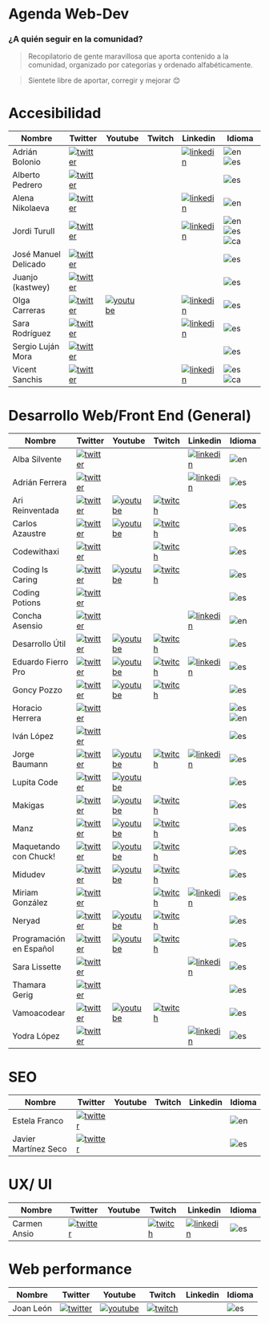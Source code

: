 # Agenda Web-Dev
### ¿A quién seguir en la comunidad?

> Recopilatorio de gente maravillosa que aporta contenido a la comunidad, organizado por categorías y ordenado alfabéticamente.

> Sientete libre de aportar, corregir y mejorar 😊



 # Accesibilidad

|  Nombre               |  Twitter                                          | Youtube | Twitch | Linkedin                                   | Idioma     |
|-----------------------|---------------------------------------------------|---------|--------|--------------------------------------------|------------|
Adrián Bolonio          | [![twitter]](https://twitter.com/bolonio)         |         |        |                            [![linkedin]](https://www.linkedin.com/in/adrianbolonio/)              | ![en] ![es]
Alberto Pedrero         | [![twitter]](https://twitter.com/apedreroes)      |         |        |                                            | ![es]
Alena Nikolaeva         | [![twitter]](https://twitter.com/alenanik11)      |         |        |                 [![linkedin]](https://www.linkedin.com/in/alenanikolaeva/)                            | ![en]
Jordi Turull            | [![twitter]](https://twitter.com/iXorx)           |         |        | [![linkedin]](https://www.linkedin.com/in/jorditurull/)   | ![en] ![es] ![ca]
José Manuel Delicado    | [![twitter]](https://twitter.com/jmdaweb)         |         |        |                                            | ![es]
Juanjo (kastwey)        | [![twitter]](https://twitter.com/kastwey)         |         |        |                                            | ![es]
Olga Carreras           | [![twitter]](https://twitter.com/olgacarreras)    |     [![youtube]](https://www.youtube.com/user/UsableyAccesible)    |        |                    [![linkedin]](https://www.linkedin.com/in/olgacarreras/)                        | ![es]
Sara Rodríguez          | [![twitter]](https://twitter.com/sara_irc)        |         |        |                      [![linkedin]](https://www.linkedin.com/in/sararodriguezcontreras/)                      | ![es]
Sergio Luján Mora       | [![twitter]](https://twitter.com/sergiolujanmora) |         |        |                                            | ![es]
Vicent Sanchis          | [![twitter]](https://twitter.com/visanju)         |         |        |                     [![linkedin]](https://www.linkedin.com/in/vicent-sanchis-jurado-151b9142/)                       | ![es] ![ca]

# Desarrollo Web/Front End (General)

|  Nombre           |  Twitter                                          | Youtube | Twitch | Linkedin | Idioma     |
|-------------------|---------------------------------------------------|---------|--------|----------|------------|
Alba Silvente       | [![twitter]](https://twitter.com/dawntraoz)       |                                                       |                                                       | [![linkedin]](https://www.linkedin.com/in/dawntraoz/)  | ![en]
Adrián Ferrera | [![twitter]](https://twitter.com/AdrianFerrera91) | | | [![linkedin]](https://www.linkedin.com/in/afergon/) | ![es]
Ari Reinventada     | [![twitter]](https://twitter.com/Ari_Reinventada) |[![youtube]](https://www.youtube.com/ari_reinventada)  |[![twitch]](https://www.twitch.tv/ari_reinventada)     |   | ![es]
Carlos Azaustre     | [![twitter]](https://twitter.com/carlosazaustre)  |[![youtube]](https://www.youtube.com/carlosazaustre)   |[![twitch]](https://www.twitch.tv/carlosazaustre)      |   | ![es]
Codewithaxi       | [![twitter]](https://twitter.com/codewithaxi) | | [![twitch]](https://www.twitch.tv/codewithaxi) | | ![es]
Coding Is Caring | [![twitter]](https://twitter.com/codingiscaring) | [![youtube]](https://www.youtube.com/channel/UCWpFtDUVvti2NhnFW-j2w8w) | [![twitch]](https://www.twitch.tv/codingiscaring) | | ![es]
Coding Potions | [![twitter]](https://twitter.com/CodingPotions) | | | | ![es]
Concha Asensio      | [![twitter]](https://twitter.com/conchaasensio)   |                                                       |                                                       | [![linkedin]](https://www.linkedin.com/in/conchaasensio/)  | ![en]
Desarrollo Útil     | [![twitter]](https://twitter.com/desarrollo_util) |[![youtube]](https://www.youtube.com/desarrolloutil)   |[![twitch]](https://www.twitch.tv/desarrolloutil)      |   | ![es]
Eduardo Fierro Pro  | [![twitter]](https://twitter.com/edfierropro)     |[![youtube]](https://www.youtube.com/eduardofierropro) |[![twitch]](https://www.twitch.tv/eduardofierropro)    | [![linkedin]](https://www.linkedin.com/in/eduardofierropro/)  | ![es]
Goncy Pozzo | [![twitter]](https://twitter.com/Goncy)     |[![youtube]](https://www.youtube.com/c/GonzaloPozzo) |[![twitch]](https://twitch.gonzalopozzo.com)    |   | ![es]
Horacio Herrera | [![twitter]](https://twitter.com/hhg2288) | | | | ![es] ![en]
Iván López | [![twitter]](https://twitter.com/ivanlhz) | | | | ![es]
Jorge Baumann       | [![twitter]](https://twitter.com/baumannzone)     |    [![youtube]](https://www.youtube.com/RambitoJS)                                                   |  [![twitch]](https://www.twitch.tv/baumannzone)                                                     |[![linkedin]](https://www.linkedin.com/in/baumannzone/)   | ![es]
Lupita Code | [![twitter]](https://twitter.com/lupitacode)|[![youtube]](https://www.youtube.com/c/LupitaCode)| | | ![es]
Makigas                | [![twitter]](https://twitter.com/makigas)            |[![youtube]](https://www.youtube.com/c/makigas)        |[![twitch]](https://www.twitch.tv/danirod_)             |   | ![es]
Manz                | [![twitter]](https://twitter.com/Manz)            |[![youtube]](https://www.youtube.com/c/ManzDev)        |[![twitch]](https://www.twitch.tv/manzdev)             |   | ![es]
Maquetando con Chuck!                | [![twitter]](https://twitter.com/oneeyedman)            |[![youtube]](https://www.youtube.com/channel/UCN45ASD_OiJgmH8CW_4T8wA)        |[![twitch]](https://www.twitch.tv/guanaiman)             |   | ![es]
Midudev             | [![twitter]](https://twitter.com/midudev)         |[![youtube]](https://www.youtube.com/c/midudev)        |[![twitch]](https://www.twitch.tv/midudev)             |   | ![es]
Miriam González     | [![twitter]](https://twitter.com/miriamgonp)      |       |[![twitch]](https://www.twitch.tv/miriamgonp)          | [![linkedin]](https://www.linkedin.com/in/miriamgonp/)  | ![es]
Neryad              | [![twitter]](https://twitter.com/NeryadG)      | [![youtube]](https://www.youtube.com/channel/UC3s_1wVc_rzBgbmmW2w_FAw) |[![twitch]](https://www.twitch.tv/neryad)          | | ![es]
Programación en Español | [![twitter]](https://twitter.com/prog_es)     |[![youtube]](https://www.youtube.com/c/Programaci%C3%B3nenespa%C3%B1ol) |[![twitch]](https://www.twitch.tv/programacion_en_esp)    |   | ![es]
Sara Lissette | [![twitter]](https://twitter.com/LissetteIbnz) | | | [![linkedin]](https://www.linkedin.com/in/lissetteibnz) | ![es]
Thamara Gerig       | [![twitter]](https://twitter.com/gerig_thamara)   |                                                       |                                                       |   | ![es]
Vamoacodear | [![twitter]](https://twitter.com/vamoacodear)     |[![youtube]](https://www.youtube.com/c/vamoacodear) |[![twitch]](https://www.twitch.tv/vamoacodear)    |   | ![es]
Yodra López | [![twitter]](https://twitter.com/yodralopez) | | | [![linkedin]](https://www.linkedin.com/in/yodralopez)| ![es]

# SEO

|  Nombre               |  Twitter                                          | Youtube | Twitch | Linkedin | Idioma     |
|-----------------------|---------------------------------------------------|---------|--------|----------|------------|
Estela Franco           | [![twitter]](https://twitter.com/guaca)           |         |        |          | ![en]
Javier Martínez Seco    | [![twitter]](https://twitter.com/JavierMrt)       |         |        |          | ![es]

# UX/ UI

|  Nombre              |  Twitter                                          | Youtube | Twitch | Linkedin | Idioma     |
|----------------------|---------------------------------------------------|---------|--------|----------|------------|
Carmen Ansio           | [![twitter]](https://twitter.com/carmenansio)     | | [![twitch]](https://www.twitch.tv/thecosmicred) | [![linkedin]](https://www.linkedin.com/in/carmenansio) | ![es]


# Web performance

|  Nombre              |  Twitter                                          | Youtube | Twitch | Linkedin | Idioma     |
|----------------------|---------------------------------------------------|---------|--------|----------|------------|
 Joan León             |[![twitter]](https://twitter.com/nucliweb)         | [![youtube]](https://www.youtube.com/c/JoanLeon) |[![twitch]](https://www.twitch.tv/nucliweb) |  | ![es]


[twitter]: https://firebasestorage.googleapis.com/v0/b/dev-com-cdc48.appspot.com/o/twitter_icon-icons.com_66688.png?alt=media&token=f413e76a-08d4-4259-92e9-d1fa41d62ecd "Twitter"

[youtube]: https://firebasestorage.googleapis.com/v0/b/dev-com-cdc48.appspot.com/o/1491580651-yumminkysocialmedia28_83061.png?alt=media&token=3cfbf587-9d88-4c55-ac42-3b0b32c6578f "Youtube"

[twitch]: https://firebasestorage.googleapis.com/v0/b/dev-com-cdc48.appspot.com/o/twitch_icon_146123.png?alt=media&token=a1bd09c2-22ae-4b18-93de-55fe2aaab7f3 "Twitch"

[linkedin]: https://firebasestorage.googleapis.com/v0/b/dev-com-cdc48.appspot.com/o/linkedin_icon-icons.com_65929.png?alt=media&token=5bdf302c-6710-4460-93b2-8221dec7e344 "Linkedin"

[en]: https://firebasestorage.googleapis.com/v0/b/dev-com-cdc48.appspot.com/o/en-flag.png?alt=media&token=d2fb3718-7802-4b81-ac03-e94a8d9bed4e "English"

[es]: https://firebasestorage.googleapis.com/v0/b/dev-com-cdc48.appspot.com/o/es-flag.png?alt=media&token=019f63c7-4c64-4f2a-8543-57c93275cd8f "Español"

[ca]: https://firebasestorage.googleapis.com/v0/b/dev-com-cdc48.appspot.com/o/3253480-catalonia-icon-flag_106770.png?alt=media&token=48d1d54e-ee81-4846-ad19-bd6d3a183fef "Català"
